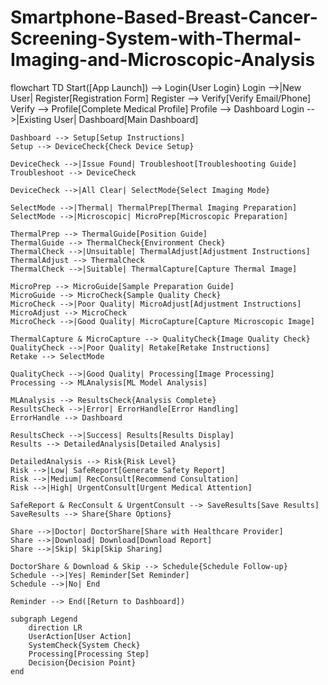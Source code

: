 # Smartphone-Based-Breast-Cancer-Screening-System-with-Thermal-Imaging-and-Microscopic-Analysis

flowchart TD
    Start([App Launch]) --> Login{User Login}
    Login -->|New User| Register[Registration Form]
    Register --> Verify[Verify Email/Phone]
    Verify --> Profile[Complete Medical Profile]
    Profile --> Dashboard
    Login -->|Existing User| Dashboard[Main Dashboard]
    
    Dashboard --> Setup[Setup Instructions]
    Setup --> DeviceCheck{Check Device Setup}
    
    DeviceCheck -->|Issue Found| Troubleshoot[Troubleshooting Guide]
    Troubleshoot --> DeviceCheck
    
    DeviceCheck -->|All Clear| SelectMode{Select Imaging Mode}
    
    SelectMode -->|Thermal| ThermalPrep[Thermal Imaging Preparation]
    SelectMode -->|Microscopic| MicroPrep[Microscopic Preparation]
    
    ThermalPrep --> ThermalGuide[Position Guide]
    ThermalGuide --> ThermalCheck{Environment Check}
    ThermalCheck -->|Unsuitable| ThermalAdjust[Adjustment Instructions]
    ThermalAdjust --> ThermalCheck
    ThermalCheck -->|Suitable| ThermalCapture[Capture Thermal Image]
    
    MicroPrep --> MicroGuide[Sample Preparation Guide]
    MicroGuide --> MicroCheck{Sample Quality Check}
    MicroCheck -->|Poor Quality| MicroAdjust[Adjustment Instructions]
    MicroAdjust --> MicroCheck
    MicroCheck -->|Good Quality| MicroCapture[Capture Microscopic Image]
    
    ThermalCapture & MicroCapture --> QualityCheck{Image Quality Check}
    QualityCheck -->|Poor Quality| Retake[Retake Instructions]
    Retake --> SelectMode
    
    QualityCheck -->|Good Quality| Processing[Image Processing]
    Processing --> MLAnalysis[ML Model Analysis]
    
    MLAnalysis --> ResultsCheck{Analysis Complete}
    ResultsCheck -->|Error| ErrorHandle[Error Handling]
    ErrorHandle --> Dashboard
    
    ResultsCheck -->|Success| Results[Results Display]
    Results --> DetailedAnalysis[Detailed Analysis]
    
    DetailedAnalysis --> Risk{Risk Level}
    Risk -->|Low| SafeReport[Generate Safety Report]
    Risk -->|Medium| RecConsult[Recommend Consultation]
    Risk -->|High| UrgentConsult[Urgent Medical Attention]
    
    SafeReport & RecConsult & UrgentConsult --> SaveResults[Save Results]
    SaveResults --> Share{Share Options}
    
    Share -->|Doctor| DoctorShare[Share with Healthcare Provider]
    Share -->|Download| Download[Download Report]
    Share -->|Skip| Skip[Skip Sharing]
    
    DoctorShare & Download & Skip --> Schedule{Schedule Follow-up}
    Schedule -->|Yes| Reminder[Set Reminder]
    Schedule -->|No| End
    
    Reminder --> End([Return to Dashboard])

    subgraph Legend
        direction LR
        UserAction[User Action]
        SystemCheck{System Check}
        Processing[Processing Step]
        Decision{Decision Point}
    end
